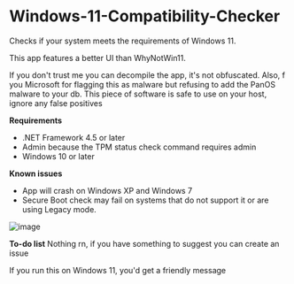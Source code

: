 # Windows-11-Compatibility-Checker
Checks if your system meets the requirements of Windows 11.

This app features a better UI than WhyNotWin11.

If you don't trust me you can decompile the app, it's not obfuscated. Also, f you Microsoft for flagging this as malware but refusing to add the PanOS malware to your db. This piece of software is safe to use on your host, ignore any false positives

**Requirements**
- .NET Framework 4.5 or later
- Admin because the TPM status check command requires admin
- Windows 10 or later

**Known issues**
- App will crash on Windows XP and Windows 7
- Secure Boot check may fail on systems that do not support it or are using Legacy mode.

![image](https://user-images.githubusercontent.com/63195743/123570927-c3ff8c80-d7fb-11eb-8ca8-97f02aa6c64d.png)

**To-do list**
Nothing rn, if you have something to suggest you can create an issue

If you run this on Windows 11, you'd get a friendly message
